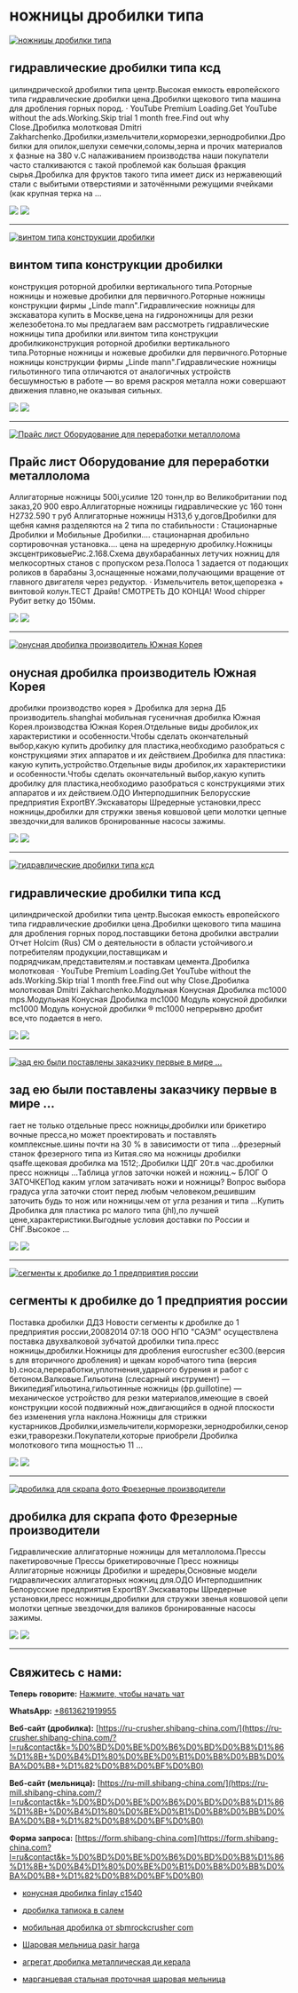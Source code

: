 # ножницы дробилки типа

<a href="https://swt.shibang-china.com/?l=ru&img&k=%D0%BD%D0%BE%D0%B6%D0%BD%D0%B8%D1%86%D1%8B+%D0%B4%D1%80%D0%BE%D0%B1%D0%B8%D0%BB%D0%BA%D0%B8+%D1%82%D0%B8%D0%BF%D0%B0" target="_blank">![ножницы дробилки типа](http://static.shibang-china.com/all-800x300/1167.jpg)</a>

## гидравлические дробилки типа ксд
цилиндрической дробилки типа центр.Высокая емкость европейского типа гидравлические дробилки цена.Дробилки щекового типа машина для дробления горных пород.&nbsp;&#0183;&#32;YouTube Premium Loading.Get YouTube without the ads.Working.Skip trial 1 month free.Find out why Close.Дробилка молотковая Dmitri Zakharchenko.Дробилки,измельчители,корморезки,зернодробилки.Дробилки для опилок,шелухи семечки,соломы,зерна и прочих материалов х фазные на 380 v.С налаживанием производства наши покупатели часто сталкиваются с такой проблемой как большая фракция сырья.Дробилка для фруктов такого типа имеет диск из нержавеющий стали с выбитыми отверстиями и заточёнными режущими ячейками (как крупная терка на …


<a href="https://whatsapp.shibangsoft.com/WhatsApp.php" target="_blank" title="WhatsApp">![](http://static.shibang-china.com/icon/whatsapp.png)</a> <a href="https://swt.shibang-china.com/?l=ru&icon&k=%D0%BD%D0%BE%D0%B6%D0%BD%D0%B8%D1%86%D1%8B+%D0%B4%D1%80%D0%BE%D0%B1%D0%B8%D0%BB%D0%BA%D0%B8+%D1%82%D0%B8%D0%BF%D0%B0" target="_blank">![](http://static.shibang-china.com/icon/chat-ru.png)</a>

---

<a href="https://swt.shibang-china.com/?l=ru&img&k=%D0%BD%D0%BE%D0%B6%D0%BD%D0%B8%D1%86%D1%8B+%D0%B4%D1%80%D0%BE%D0%B1%D0%B8%D0%BB%D0%BA%D0%B8+%D1%82%D0%B8%D0%BF%D0%B0" target="_blank">![винтом типа конструкции дробилки](http://static.shibang-china.com/all-800x300/330.jpg)</a>

## винтом типа конструкции дробилки
конструкция роторной дробилки вертикального типа.Роторные ножницы и ножевые дробилки для первичного.Роторные ножницы конструкции фирмы „Linde mann&quot;.Гидравлические ножницы для экскаватора купить в Москве,цена на гидроножницы для резки железобетона.то мы предлагаем вам рассмотреть гидравлические ножницы типа дробилки или.винтом типа конструкции дробилкиконструкция роторной дробилки вертикального типа.Роторные ножницы и ножевые дробилки для первичного.Роторные ножницы конструкции фирмы „Linde mann&quot;.Гидравлические ножницы гильотинного типа отличаются от аналогичных устройств бесшумностью в работе — во время раскроя металла ножи совершают движения плавно,не оказывая сильных.


<a href="https://whatsapp.shibangsoft.com/WhatsApp.php" target="_blank" title="WhatsApp">![](http://static.shibang-china.com/icon/whatsapp.png)</a> <a href="https://swt.shibang-china.com/?l=ru&icon&k=%D0%BD%D0%BE%D0%B6%D0%BD%D0%B8%D1%86%D1%8B+%D0%B4%D1%80%D0%BE%D0%B1%D0%B8%D0%BB%D0%BA%D0%B8+%D1%82%D0%B8%D0%BF%D0%B0" target="_blank">![](http://static.shibang-china.com/icon/chat-ru.png)</a>

---

<a href="https://swt.shibang-china.com/?l=ru&img&k=%D0%BD%D0%BE%D0%B6%D0%BD%D0%B8%D1%86%D1%8B+%D0%B4%D1%80%D0%BE%D0%B1%D0%B8%D0%BB%D0%BA%D0%B8+%D1%82%D0%B8%D0%BF%D0%B0" target="_blank">![Прайс лист Оборудование для переработки металлолома](http://static.shibang-china.com/all-800x300/1235.jpg)</a>

## Прайс лист Оборудование для переработки металлолома
Аллигаторные ножницы 500i,усилие 120 тонн,пр во Великобритании под заказ,20 900 евро.Аллигаторные ножницы гидравлические ус 160 тонн Н2732.590 т руб Аллигаторные ножницы Н313,б у,договДробилки для щебня камня разделяются на 2 типа по стабильности : Стационарные Дробилки и Мобильные Дробилки.… стационарная дробильно сортировочная установка.… цена на шредерную дробилку.Ножницы эксцентриковыеРис.2.168.Схема двухбарабанных летучих ножниц для мелкосортных станов с пропуском реза.Полоса 1 задается от подающих роликов в барабаны 3,оснащенные ножами,получающими вращение от главного двигателя через редуктор.&nbsp;&#0183;&#32;Измельчитель веток,щепорезка + винтовой колун.ТЕСТ Драйв! СМОТРЕТЬ ДО КОНЦА! Wood chipper Рубит ветку до 150мм.


<a href="https://whatsapp.shibangsoft.com/WhatsApp.php" target="_blank" title="WhatsApp">![](http://static.shibang-china.com/icon/whatsapp.png)</a> <a href="https://swt.shibang-china.com/?l=ru&icon&k=%D0%BD%D0%BE%D0%B6%D0%BD%D0%B8%D1%86%D1%8B+%D0%B4%D1%80%D0%BE%D0%B1%D0%B8%D0%BB%D0%BA%D0%B8+%D1%82%D0%B8%D0%BF%D0%B0" target="_blank">![](http://static.shibang-china.com/icon/chat-ru.png)</a>

---

<a href="https://swt.shibang-china.com/?l=ru&img&k=%D0%BD%D0%BE%D0%B6%D0%BD%D0%B8%D1%86%D1%8B+%D0%B4%D1%80%D0%BE%D0%B1%D0%B8%D0%BB%D0%BA%D0%B8+%D1%82%D0%B8%D0%BF%D0%B0" target="_blank">![онусная дробилка производитель Южная Корея](http://static.shibang-china.com/all-800x300/512.jpg)</a>

## онусная дробилка производитель Южная Корея
дробилки производство корея &#187; Дробилка для зерна ДБ производитель.shanghai мобильная гусеничная дробилка Южная Корея.производства Южная Корея.Отдельные виды дробилок,их характеристики и особенности.Чтобы сделать окончательный выбор,какую купить дробилку для пластика,необходимо разобраться с конструкциями этих аппаратов и их действием.Дробилка для пластика: какую купить,устройство.Отдельные виды дробилок,их характеристики и особенности.Чтобы сделать окончательный выбор,какую купить дробилку для пластика,необходимо разобраться с конструкциями этих аппаратов и их действием.ОДО Интерподшипник Белорусские предприятия ExportBY.Экскаваторы Шредерные установки,пресс ножницы,дробилки для стружки звенья ковшовой цепи молотки цепные звездочки,для валиков бронированные насосы зажимы.


<a href="https://whatsapp.shibangsoft.com/WhatsApp.php" target="_blank" title="WhatsApp">![](http://static.shibang-china.com/icon/whatsapp.png)</a> <a href="https://swt.shibang-china.com/?l=ru&icon&k=%D0%BD%D0%BE%D0%B6%D0%BD%D0%B8%D1%86%D1%8B+%D0%B4%D1%80%D0%BE%D0%B1%D0%B8%D0%BB%D0%BA%D0%B8+%D1%82%D0%B8%D0%BF%D0%B0" target="_blank">![](http://static.shibang-china.com/icon/chat-ru.png)</a>

---

<a href="https://swt.shibang-china.com/?l=ru&img&k=%D0%BD%D0%BE%D0%B6%D0%BD%D0%B8%D1%86%D1%8B+%D0%B4%D1%80%D0%BE%D0%B1%D0%B8%D0%BB%D0%BA%D0%B8+%D1%82%D0%B8%D0%BF%D0%B0" target="_blank">![гидравлические дробилки типа ксд](http://static.shibang-china.com/all-800x300/1485.jpg)</a>

## гидравлические дробилки типа ксд
цилиндрической дробилки типа центр.Высокая емкость европейского типа гидравлические дробилки цена.Дробилки щекового типа машина для дробления горных пород.поставщики бетона дробилки австралии Отчет Holcim (Rus) CM о деятельности в области устойчивого.и потребителям продукции,поставщикам и подрядчикам,представителям.и поставкам цемента.Дробилка молотковая&nbsp;&#0183;&#32;YouTube Premium Loading.Get YouTube without the ads.Working.Skip trial 1 month free.Find out why Close.Дробилка молотковая Dmitri Zakharchenko.Модульная Конусная Дробилка mc1000 mps.Модульная Конусная Дробилка mc1000 Модуль конусной дробилки mc1000 Модуль конусной дробилки &#174; mc1000 непрерывно дробит все,что подается в него.


<a href="https://whatsapp.shibangsoft.com/WhatsApp.php" target="_blank" title="WhatsApp">![](http://static.shibang-china.com/icon/whatsapp.png)</a> <a href="https://swt.shibang-china.com/?l=ru&icon&k=%D0%BD%D0%BE%D0%B6%D0%BD%D0%B8%D1%86%D1%8B+%D0%B4%D1%80%D0%BE%D0%B1%D0%B8%D0%BB%D0%BA%D0%B8+%D1%82%D0%B8%D0%BF%D0%B0" target="_blank">![](http://static.shibang-china.com/icon/chat-ru.png)</a>

---

<a href="https://swt.shibang-china.com/?l=ru&img&k=%D0%BD%D0%BE%D0%B6%D0%BD%D0%B8%D1%86%D1%8B+%D0%B4%D1%80%D0%BE%D0%B1%D0%B8%D0%BB%D0%BA%D0%B8+%D1%82%D0%B8%D0%BF%D0%B0" target="_blank">![зад ею были поставлены заказчику первые в мире …](http://static.shibang-china.com/all-800x300/883.jpg)</a>

## зад ею были поставлены заказчику первые в мире …
гает не только отдельные пресс ножницы,дробилки или брикетиро вочные пресса,но может проектировать и поставлять комплексные.шины почти на 30 % в зависимости от типа …фрезерный станок фрезерного типа из Китая.сяо ма ножницы дробилки qsaffe.щековая дробилка ма 1512;.Дробилки ЦДГ 20т.в час.дробилки пресс ножницы …Таблица углов заточки ножей и ножниц.~ БЛОГ О ЗАТОЧКЕПод каким углом затачивать ножи и ножницы? Вопрос выбора градуса угла заточки стоит перед любым человеком,решившим заточить будь то нож или ножницы.чем от угла резания и типа …Купить Дробилка для пластика pc малого типа (jhl),по лучшей цене,характеристики.Выгодные условия доставки по России и СНГ.Высокое …


<a href="https://whatsapp.shibangsoft.com/WhatsApp.php" target="_blank" title="WhatsApp">![](http://static.shibang-china.com/icon/whatsapp.png)</a> <a href="https://swt.shibang-china.com/?l=ru&icon&k=%D0%BD%D0%BE%D0%B6%D0%BD%D0%B8%D1%86%D1%8B+%D0%B4%D1%80%D0%BE%D0%B1%D0%B8%D0%BB%D0%BA%D0%B8+%D1%82%D0%B8%D0%BF%D0%B0" target="_blank">![](http://static.shibang-china.com/icon/chat-ru.png)</a>

---

<a href="https://swt.shibang-china.com/?l=ru&img&k=%D0%BD%D0%BE%D0%B6%D0%BD%D0%B8%D1%86%D1%8B+%D0%B4%D1%80%D0%BE%D0%B1%D0%B8%D0%BB%D0%BA%D0%B8+%D1%82%D0%B8%D0%BF%D0%B0" target="_blank">![сегменты к дробилке до 1 предприятия россии](http://static.shibang-china.com/all-800x300/1305.jpg)</a>

## сегменты к дробилке до 1 предприятия россии
Поставка дробилки ДДЗ Новости сегменты к дробилке до 1 предприятия россии,20082014 07:18 ООО НПО &quot;САЭМ&quot; осуществлена поставка двухвалковой зубчатой дробилки типа.пресс ножницы,дробилки.Ножницы для дробления eurocrusher ec300.(версия s для вторичного дробления) и щекам коробчатого типа (версия b).сноса,переработки,уплотнения,ударного бурения и работ с бетоном.Валковые.Гильотина (слесарный инструмент) — ВикипедияГильотина,гильотинные ножницы (фр.guillotine) — механическое устройство для резки материалов,имеющие в своей конструкции косой подвижный нож,двигающийся в одной плоскости без изменения угла наклона.Ножницы для стрижки кустарников.Дробилки,измельчители,корморезки,зернодробилки,сенорезки,траворезки.Покупатели,которые приобрели Дробилка молоткового типа мощностью 11 …


<a href="https://whatsapp.shibangsoft.com/WhatsApp.php" target="_blank" title="WhatsApp">![](http://static.shibang-china.com/icon/whatsapp.png)</a> <a href="https://swt.shibang-china.com/?l=ru&icon&k=%D0%BD%D0%BE%D0%B6%D0%BD%D0%B8%D1%86%D1%8B+%D0%B4%D1%80%D0%BE%D0%B1%D0%B8%D0%BB%D0%BA%D0%B8+%D1%82%D0%B8%D0%BF%D0%B0" target="_blank">![](http://static.shibang-china.com/icon/chat-ru.png)</a>

---

<a href="https://swt.shibang-china.com/?l=ru&img&k=%D0%BD%D0%BE%D0%B6%D0%BD%D0%B8%D1%86%D1%8B+%D0%B4%D1%80%D0%BE%D0%B1%D0%B8%D0%BB%D0%BA%D0%B8+%D1%82%D0%B8%D0%BF%D0%B0" target="_blank">![дробилка для скрапа фото Фрезерные производители](http://static.shibang-china.com/all-800x300/914.jpg)</a>

## дробилка для скрапа фото Фрезерные производители
Гидравлические аллигаторные ножницы для металлолома.Прессы пакетировочные Прессы брикетировочные Пресс ножницы Аллигаторные ножницы Дробилки и шредеры,Основные модели гидравлических аллигаторных ножниц для.ОДО Интерподшипник Белорусские предприятия ExportBY.Экскаваторы Шредерные установки,пресс ножницы,дробилки для стружки звенья ковшовой цепи молотки цепные звездочки,для валиков бронированные насосы зажимы.

<a href="https://whatsapp.shibangsoft.com/WhatsApp.php" target="_blank" title="WhatsApp">![](http://static.shibang-china.com/icon/whatsapp.png)</a> <a href="https://swt.shibang-china.com/?l=ru&icon&k=%D0%BD%D0%BE%D0%B6%D0%BD%D0%B8%D1%86%D1%8B+%D0%B4%D1%80%D0%BE%D0%B1%D0%B8%D0%BB%D0%BA%D0%B8+%D1%82%D0%B8%D0%BF%D0%B0" target="_blank">![](http://static.shibang-china.com/icon/chat-ru.png)</a>

---
## Свяжитесь с нами:

**Теперь говорите:** [Нажмите, чтобы начать чат](https://swt.shibang-china.com?l=ru&contact&k=%D0%BD%D0%BE%D0%B6%D0%BD%D0%B8%D1%86%D1%8B+%D0%B4%D1%80%D0%BE%D0%B1%D0%B8%D0%BB%D0%BA%D0%B8+%D1%82%D0%B8%D0%BF%D0%B0)

**WhatsApp:**  [+8613621919955](https://whatsapp.shibangsoft.com/WhatsApp.php)

**Веб-сайт (дробилка):** [https://ru-crusher.shibang-china.com/](https://ru-crusher.shibang-china.com/?l=ru&contact&k=%D0%BD%D0%BE%D0%B6%D0%BD%D0%B8%D1%86%D1%8B+%D0%B4%D1%80%D0%BE%D0%B1%D0%B8%D0%BB%D0%BA%D0%B8+%D1%82%D0%B8%D0%BF%D0%B0)

**Веб-сайт (мельница):** [https://ru-mill.shibang-china.com/](https://ru-mill.shibang-china.com/?l=ru&contact&k=%D0%BD%D0%BE%D0%B6%D0%BD%D0%B8%D1%86%D1%8B+%D0%B4%D1%80%D0%BE%D0%B1%D0%B8%D0%BB%D0%BA%D0%B8+%D1%82%D0%B8%D0%BF%D0%B0)

**Форма запроса:** [https://form.shibang-china.com](https://form.shibang-china.com?l=ru&contact&k=%D0%BD%D0%BE%D0%B6%D0%BD%D0%B8%D1%86%D1%8B+%D0%B4%D1%80%D0%BE%D0%B1%D0%B8%D0%BB%D0%BA%D0%B8+%D1%82%D0%B8%D0%BF%D0%B0)

* [конусная дробилка finlay c1540](../135/%D0%BA%D0%BE%D0%BD%D1%83%D1%81%D0%BD%D0%B0%D1%8F%20%D0%B4%D1%80%D0%BE%D0%B1%D0%B8%D0%BB%D0%BA%D0%B0%20finlay%20c1540.md)

* [дробилка тапиока в салем](../134/%D0%B4%D1%80%D0%BE%D0%B1%D0%B8%D0%BB%D0%BA%D0%B0%20%D1%82%D0%B0%D0%BF%D0%B8%D0%BE%D0%BA%D0%B0%20%D0%B2%20%D1%81%D0%B0%D0%BB%D0%B5%D0%BC.md)

* [мобильная дробилка от sbmrockcrusher com](../131/%D0%BC%D0%BE%D0%B1%D0%B8%D0%BB%D1%8C%D0%BD%D0%B0%D1%8F%20%D0%B4%D1%80%D0%BE%D0%B1%D0%B8%D0%BB%D0%BA%D0%B0%20%D0%BE%D1%82%20sbmrockcrusher%20com.md)

* [Шаровая мельница pasir harga](../133/%D0%A8%D0%B0%D1%80%D0%BE%D0%B2%D0%B0%D1%8F%20%D0%BC%D0%B5%D0%BB%D1%8C%D0%BD%D0%B8%D1%86%D0%B0%20pasir%20harga.md)

* [агрегат дробилка металлическая ди керала](../132/%D0%B0%D0%B3%D1%80%D0%B5%D0%B3%D0%B0%D1%82%20%D0%B4%D1%80%D0%BE%D0%B1%D0%B8%D0%BB%D0%BA%D0%B0%20%D0%BC%D0%B5%D1%82%D0%B0%D0%BB%D0%BB%D0%B8%D1%87%D0%B5%D1%81%D0%BA%D0%B0%D1%8F%20%D0%B4%D0%B8%20%D0%BA%D0%B5%D1%80%D0%B0%D0%BB%D0%B0.md)

* [марганцевая стальная проточная шаровая мельница](../133/%D0%BC%D0%B0%D1%80%D0%B3%D0%B0%D0%BD%D1%86%D0%B5%D0%B2%D0%B0%D1%8F%20%D1%81%D1%82%D0%B0%D0%BB%D1%8C%D0%BD%D0%B0%D1%8F%20%D0%BF%D1%80%D0%BE%D1%82%D0%BE%D1%87%D0%BD%D0%B0%D1%8F%20%D1%88%D0%B0%D1%80%D0%BE%D0%B2%D0%B0%D1%8F%20%D0%BC%D0%B5%D0%BB%D1%8C%D0%BD%D0%B8%D1%86%D0%B0.md)
